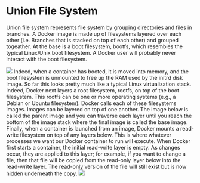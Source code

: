 # Union File System

Union file system represents file system by grouping directories and files in branches.
A Docker image is made up of filesystems layered over each other (i.e. Branches that is stacked on top of each other) and grouped togeather. At the base is a boot filesystem, bootfs, which resembles the typical Linux/Unix boot filesystem. A Docker user will probably never interact with the boot filesystem.

![](http://collabnix.com/wp-content/uploads/2015/03/dockerImage.png)
Indeed, when a container has booted, it is moved into memory, and the boot filesystem is unmounted to free up the RAM used by the initrd disk image.
So far this looks pretty much like a typical Linux virtualization stack. 
Indeed, Docker next layers a root filesystem, rootfs, on top of the boot filesystem. This rootfs can be one or more operating systems (e.g., a Debian or Ubuntu filesystem).
Docker calls each of these filesystems images. Images can be layered on top of one another. The image below is called the parent image and you can traverse each layer until you reach the bottom of the image stack where the final image is called the base image. Finally, when a container is launched from an image, Docker mounts a read-write filesystem on top of any layers below. This is where whatever processes we want our Docker container to run will execute. 
When Docker first starts a container, the initial read-write layer is empty. As changes occur, they are applied to this layer; for example, if you want to change a file, then that file will be copied from the read-only layer below into the read-write layer. The read-only version of the file will still exist but is now hidden underneath the copy.
![](http://devopscube.com/wp-content/uploads/2015/02/docker-filesystems-busyboxrw.png)
